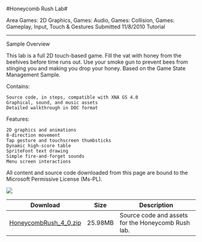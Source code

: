 #Honeycomb Rush Lab#

Area
Games: 2D Graphics, Games: Audio, Games: Collision, Games: Gameplay, Input, Touch & Gestures
Submitted
11/8/2010
Tutorial

---

Sample Overview

This lab is a full 2D touch-based game. Fill the vat with honey from the beehives before time runs out. Use your smoke gun to prevent bees from stinging you and making you drop your honey. Based on the Game State Management Sample.

Contains:

    Source code, in steps, compatible with XNA GS 4.0
    Graphical, sound, and music assets
    Detailed walkthrough in DOC format

Features:

    2D graphics and animations
    8-direction movement
    Tap gesture and touchscreen thumbsticks
    Dynamic high-score table 
    SpriteFont text drawing
    Simple fire-and-forget sounds
    Menu screen interactions


All content and source code downloaded from this page are bound to the Microsoft Permissive License (Ms-PL).

![](https://github.com/simondarksidej/XNAGameStudio/blob/master/Images/honeycomb_rush.png)	

 
Download | Size | Description
---|---|---|
[HoneycombRush_4_0.zip](https://github.com/simondarksidej/XNAGameStudio/blob/master/Samples/HoneycombRush_4_0.zip?raw=true) | 25.98MB | Source code and assets for the Honeycomb Rush lab.